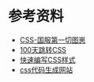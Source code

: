 
# 参考资料

- [CSS-国服第一切图崽](https://github.com/chokcoco/CSS-Inspiration)
- [100天跳转CSS](https://100dayscss.com/days/1/)
- [快速编写CSS样式](https://tailwindcss.com/)
- [css代码生成网站](https://www.51cto.com/article/709429.html)
